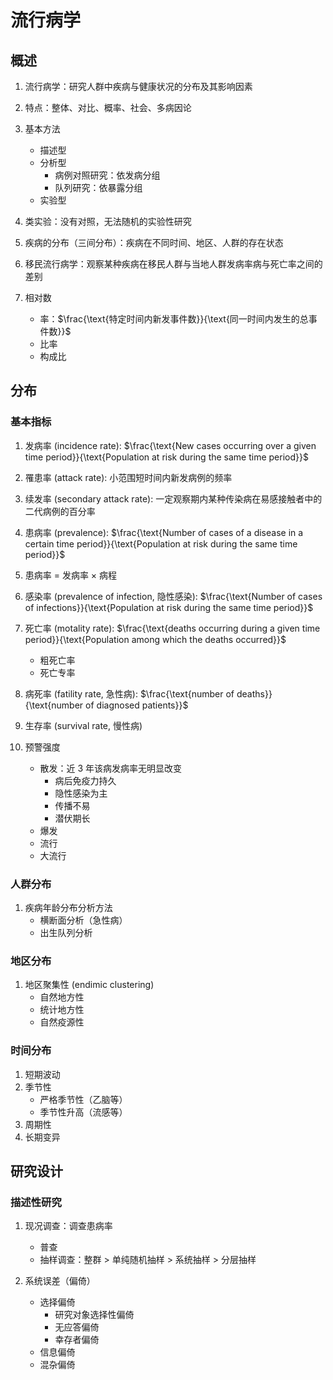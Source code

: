 <!--
教师：胡志斌 zhibin_hu@njmu.edu.cn
 -->

流行病学
========
## 概述
1. 流行病学：研究人群中疾病与健康状况的分布及其影响因素
1. 特点：整体、对比、概率、社会、多病因论

1. 基本方法
    - 描述型
    - 分析型
        - 病例对照研究：依发病分组
        - 队列研究：依暴露分组
    - 实验型

1. 类实验：没有对照，无法随机的实验性研究

1. 疾病的分布（三间分布）：疾病在不同时间、地区、人群的存在状态
1. 移民流行病学：观察某种疾病在移民人群与当地人群发病率病与死亡率之间的差别

1. 相对数
    - 率：$\frac{\text{特定时间内新发事件数}}{\text{同一时间内发生的总事件数}}$
    - 比率
    - 构成比

## 分布
### 基本指标
1. 发病率 (incidence rate): $\frac{\text{New cases occurring over a given time period}}{\text{Population at risk during the same time period}}$
1. 罹患率 (attack rate): 小范围短时间内新发病例的频率
1. 续发率 (secondary attack rate): 一定观察期内某种传染病在易感接触者中的二代病例的百分率
1. 患病率 (prevalence): $\frac{\text{Number of cases of a disease in a certain time period}}{\text{Population at risk during the same time period}}$
1. 患病率 = 发病率 × 病程
1. 感染率 (prevalence of infection, 隐性感染): $\frac{\text{Number of cases of infections}}{\text{Population at risk during the same time period}}$

1. 死亡率 (motality rate): $\frac{\text{deaths occurring during a given time period}}{\text{Population among which the deaths occurred}}$
    - 粗死亡率
    - 死亡专率
1. 病死率 (fatility rate, 急性病): $\frac{\text{number of deaths}}{\text{number of diagnosed patients}}$
1. 生存率 (survival rate, 慢性病)

1. 预警强度
    - 散发：近 3 年该病发病率无明显改变
        - 病后免疫力持久
        - 隐性感染为主
        - 传播不易
        - 潜伏期长
    - 爆发
    - 流行
    - 大流行

### 人群分布
1. 疾病年龄分布分析方法
    - 横断面分析（急性病）
    - 出生队列分析

### 地区分布
1. 地区聚集性 (endimic clustering)
    - 自然地方性
    - 统计地方性
    - 自然疫源性

### 时间分布
1. 短期波动
1. 季节性
    - 严格季节性（乙脑等）
    - 季节性升高（流感等）
1. 周期性
1. 长期变异


## 研究设计
### 描述性研究
1. 现况调查：调查患病率
    - 普查
    - 抽样调查：整群 &gt; 单纯随机抽样 &gt; 系统抽样 &gt; 分层抽样

1. 系统误差（偏倚） <!-- IMPORTANT -->
    - 选择偏倚
        - 研究对象选择性偏倚
        - 无应答偏倚
        - 幸存者偏倚
    - 信息偏倚
    - 混杂偏倚
